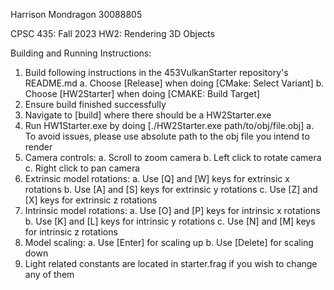 Harrison Mondragon
30088805

CPSC 435: Fall 2023
HW2: Rendering 3D Objects

Building and Running Instructions:
 1. Build following instructions in the 453VulkanStarter repository's README.md
    a. Choose [Release] when doing [CMake: Select Variant]
    b. Choose [HW2Starter] when doing [CMAKE: Build Target]
 2. Ensure build finished successfully
 3. Navigate to [build] where there should be a HW2Starter.exe
 4. Run HW1Starter.exe by doing [./HW2Starter.exe path/to/obj/file.obj]
    a. To avoid issues, please use absolute path to the obj file you intend to render
 5. Camera controls:
    a. Scroll to zoom camera
    b. Left click to rotate camera
    c. Right click to pan camera
 6. Extrinsic model rotations:
    a. Use [Q] and [W] keys for extrinsic x rotations
    b. Use [A] and [S] keys for extrinsic y rotations
    c. Use [Z] and [X] keys for extrinsic z rotations
 7. Intrinsic model rotations:
    a. Use [O] and [P] keys for intrinsic x rotations
    b. Use [K] and [L] keys for intrinsic y rotations
    c. Use [N] and [M] keys for intrinsic z rotations
 8. Model scaling:
    a. Use [Enter] for scaling up
    b. Use [Delete] for scaling down
 9. Light related constants are located in starter.frag if you wish to change any of them
